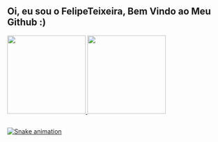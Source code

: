 ## Oi, eu sou o FelipeTeixeira, Bem Vindo ao Meu Github :)
<div>
  <a href="https://github.com/FelipeKTeixeira">
  <img height="180em" src="https://github-readme-stats.vercel.app/api?username=FelipeKTeixeira&show_icons=true&theme=dracula&include_all_commits=true&count_private=true"/>
  <img height="180em" src="https://github-readme-stats.vercel.app/api/top-langs/?username=FelipekTeixeira&layout=compact&langs_count=7&theme=dracula"/>
</div>
 
##
  
 ![Snake animation](https://github.com/FelipeKTeixeira/FelipeKTeixeira/blob/output/github-contribution-grid-snake.svg)
